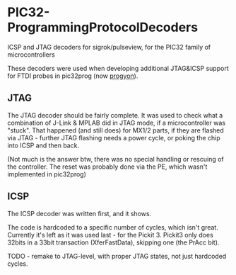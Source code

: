 # PIC32-ProgrammingProtocolDecoders
ICSP and JTAG decoders for sigrok/pulseview, for the PIC32 family of microcontrollers

These decoders were used when developing additional JTAG&ICSP support for FTDI probes in pic32prog (now [progyon](https://gitlab.com/spicastack/progyon)).

## JTAG

The JTAG decoder should be fairly complete. It was used to check what a combination of J-Link & MPLAB did in JTAG mode, if a microcontroller was "stuck". That happened (and still does) for MX1/2 parts, if they are flashed via JTAG - further JTAG flashing needs a power cycle, or poking the chip into ICSP and then back.

(Not much is the answer btw, there was no special handling or rescuing of the controller. The reset was probably done via the PE, which wasn't implemented in pic32prog)

## ICSP

The ICSP decoder was written first, and it shows.

The code is hardcoded to a specific number of cycles, which isn't great. Currently it's left as it was used last - for the Pickit 3. Pickit3 only does 32bits in a 33bit transaction (XferFastData), skipping one (the PrAcc bit).

TODO - remake to JTAG-level, with proper JTAG states, not just hardcoded cycles.